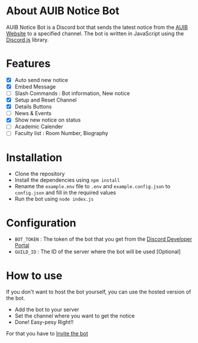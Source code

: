 # About AUIB Notice Bot

AUIB Notice Bot is a Discord bot that sends the latest notice from the [AUIB Website](https://www.aiub.edu) to a specified channel. The bot is written in JavaScript using the [Discord.js](https://discord.js.org) library. 

# Features
- [x] Auto send new notice
- [x] Embed Message
- [ ] Slash Commands : Bot information, New notice
- [x] Setup and Reset Channel
- [x] Details Buttons
- [ ] News & Events
- [x] Show new notice on status
- [ ] Academic Calender
- [ ] Faculty list : Room Number, Biography

# Installation
- Clone the repository
- Install the dependencies using `npm install`
- Rename the `example.env` file to `.env` and `example.config.json` to `config.json` and fill in the required values
- Run the bot using `node index.js`

# Configuration
- `BOT_TOKEN` : The token of the bot that you get from the [Discord Developer Portal](https://discord.com/developers/applications)
- `GUILD_ID` : The ID of the server where the bot will be used [Optional]


# How to use
If you don't want to host the bot yourself, you can use the hosted version of the bot.
- Add the bot to your server
- Set the channel where you want to get the notice
- Done!
Easy-pesy Right!! 

For that you have to [Invite the bot](https://discord.com/oauth2/authorize?client_id=1123156043711651910&permissions=551903538257&scope=applications.commands%20bot)